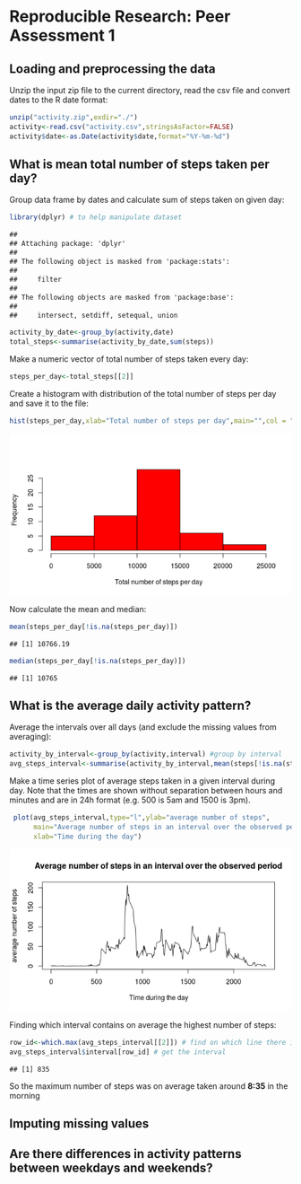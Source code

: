 # Reproducible Research: Peer Assessment 1


## Loading and preprocessing the data

Unzip the input zip file to the current directory, read the csv file and convert dates to the R date format:

```r
unzip("activity.zip",exdir="./")
activity<-read.csv("activity.csv",stringsAsFactor=FALSE)
activity$date<-as.Date(activity$date,format="%Y-%m-%d")
```



## What is mean total number of steps taken per day?

Group data frame by dates and calculate sum of steps taken on given day:

```r
library(dplyr) # to help manipulate dataset
```

```
## 
## Attaching package: 'dplyr'
## 
## The following object is masked from 'package:stats':
## 
##     filter
## 
## The following objects are masked from 'package:base':
## 
##     intersect, setdiff, setequal, union
```

```r
activity_by_date<-group_by(activity,date)
total_steps<-summarise(activity_by_date,sum(steps))
```

Make a numeric vector of total number of steps taken every day:

```r
steps_per_day<-total_steps[[2]]
```

Create a histogram with distribution of the total number of steps per day and save it to the file:

```r
hist(steps_per_day,xlab="Total number of steps per day",main="",col = "red")
```

![](figure/make_histogram-1.png) 

Now calculate the mean and median:

```r
mean(steps_per_day[!is.na(steps_per_day)])
```

```
## [1] 10766.19
```

```r
median(steps_per_day[!is.na(steps_per_day)])
```

```
## [1] 10765
```


## What is the average daily activity pattern?

Average the intervals over all days (and exclude the missing values from averaging):

```r
activity_by_interval<-group_by(activity,interval) #group by interval
avg_steps_interval<-summarise(activity_by_interval,mean(steps[!is.na(steps)]))
```

Make a time series plot of average steps taken in a given interval during day. Note that the times are shown without separation between hours and minutes and are in 24h format (e.g. 500 is 5am and 1500 is 3pm).


```r
 plot(avg_steps_interval,type="l",ylab="average number of steps",
      main="Average number of steps in an interval over the observed period",
      xlab="Time during the day")
```

![](figure/make_time_avg-1.png) 

Finding which interval contains on average the highest number of steps:

```r
row_id<-which.max(avg_steps_interval[[2]]) # find on which line there is maximum
avg_steps_interval$interval[row_id] # get the interval
```

```
## [1] 835
```
So the maximum number of steps was on average taken around **8:35** in the morning

## Imputing missing values



## Are there differences in activity patterns between weekdays and weekends?

